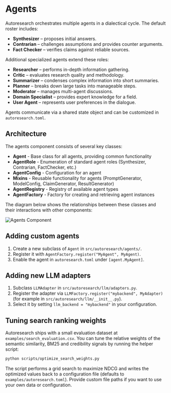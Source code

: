 # Agents

Autoresearch orchestrates multiple agents in a dialectical cycle. The default roster includes:

- **Synthesizer** – proposes initial answers.
- **Contrarian** – challenges assumptions and provides counter arguments.
- **Fact Checker** – verifies claims against reliable sources.

Additional specialized agents extend these roles:

- **Researcher** – performs in-depth information gathering.
- **Critic** – evaluates research quality and methodology.
- **Summarizer** – condenses complex information into short summaries.
- **Planner** – breaks down large tasks into manageable steps.
- **Moderator** – manages multi-agent discussions.
- **Domain Specialist** – provides expert knowledge for a field.
- **User Agent** – represents user preferences in the dialogue.

Agents communicate via a shared state object and can be customized in `autoresearch.toml`.

## Architecture

The agents component consists of several key classes:

- **Agent** - Base class for all agents, providing common functionality
- **AgentRole** - Enumeration of standard agent roles (Synthesizer, Contrarian, FactChecker, etc.)
- **AgentConfig** - Configuration for an agent
- **Mixins** - Reusable functionality for agents (PromptGenerator, ModelConfig, ClaimGenerator, ResultGenerator)
- **AgentRegistry** - Registry of available agent types
- **AgentFactory** - Factory for creating and retrieving agent instances

The diagram below shows the relationships between these classes and their interactions with other components:

![Agents Component](diagrams/agents.png)

## Adding custom agents

1. Create a new subclass of `Agent` in `src/autoresearch/agents/`.
2. Register it with `AgentFactory.register("MyAgent", MyAgent)`.
3. Enable the agent in `autoresearch.toml` under `[agent.MyAgent]`.

## Adding new LLM adapters

1. Subclass `LLMAdapter` in `src/autoresearch/llm/adapters.py`.
2. Register the adapter via `LLMFactory.register("mybackend", MyAdapter)` (for example in `src/autoresearch/llm/__init__.py`).
3. Select it by setting `llm_backend = "mybackend"` in your configuration.

## Tuning search ranking weights

Autoresearch ships with a small evaluation dataset at
`examples/search_evaluation.csv`.  You can tune the relative weights of the
semantic similarity, BM25 and credibility signals by running the helper script:

```bash
python scripts/optimize_search_weights.py
```

The script performs a grid search to maximize NDCG and writes the optimized
values back to a configuration file (defaults to `examples/autoresearch.toml`).
Provide custom file paths if you want to use your own data or configuration.

